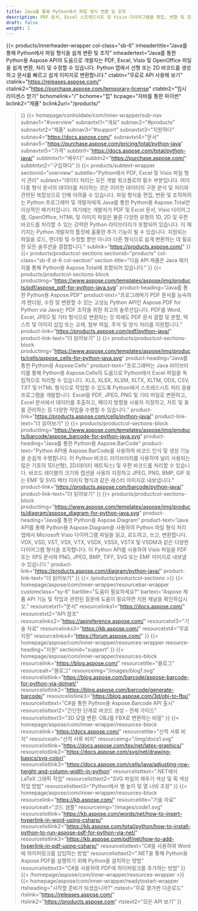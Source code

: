 ```yaml
---
title: Java를 통해 Python에서 파일 형식 변환 및 조작
description: PDF 문서, Excel 스프레드시트 및 Visio 다이어그램을 편집, 변환 및 조작하거나 Aspose API를 사용하는 Java를 통해 Python에서 1D 및 2D 바코드를 생성합니다.
draft: false
weight: 1
---
```

{{< products/innerheader-wrapper col-class="sb-6"
  inheadertitle="Java를 통해 Python에서 파일 형식을 쉽게 변환 및 조작"
  inheadertext="Java를 통한 Python용 Aspose API의 도움으로 개발자는 PDF, Excel, Visio 및 OpenOffice 파일을 쉽게 변환, 처리 및 수정할 수 있습니다. Python 앱에서 선형 또는 2D 바코드를 생성하고 문서를 빠르고 쉽게 이미지로 변환합니다."
  ctabtn="무료로 API 사용해 보기"
  ctalink="https://releases.aspose.com/"
  ctalink2="https://purchase.aspose.com/temporary-license"
  ctabtn2="임시 라이센스 받기"
  bchomelink="/"
  bchome="집"
  bcpage="자바를 통한 파이썬"
  bclink2="제품"
  bclink2url="/products/"
  >}}
  {{< homepage/conholdate/com/inner-wrapper/sub-nav 
subnav1="#overview"
subnavtxt1="개요" 
subnav2="#products"
subnavtxt2="제품" 
subnav3="#support"
subnavtxt3="지원하다" 
subnav4="https://docs.aspose.com/"
subnavtxt4="문서" 
subnav5="https://purchase.aspose.com/pricing/total/python-java"
subnavtxt5="가격" 
subbtn1="https://docs.aspose.com/total/python-java/"
subbtntxt1="배우다"
subbtn2="https://purchase.aspose.com/"
subbtntxt2="구입하다"
>}}
   {{< products/subtext-wrapper sectionid="overview" 
   subtitle="Python에서 PDF, Excel 및 Visio 파일 형식 관리"
   subtext="데이터 처리는 모든 개발 워크플로의 필수 부분입니다. 여러 다중 형식 문서의 데이터를 처리하는 것은 이러한 데이터의 구문 분석 및 처리와 관련된 복잡성으로 인해 어려울 수 있습니다. 파일 형식을 편집, 변환 및 조작하려는 Python 프로그래머 및 개발자에게 Java를 통한 Python용 Aspose.Total은 이상적인 패키지입니다. 여기에는 개발자가 PDF 및 Excel 문서, Visio 다이어그램, OpenOffice, HTML 및 이미지 파일은 물론 다양한 유형의 1D, 2D 및 우편 바코드를 처리할 수 있는 강력한 Python 라이브러리가 포함되어 있습니다. 이 패키지는 Python 개발자의 툴킷에 훌륭한 추가 기능이 될 수 있습니다. 지원되는 파일을 로드, 렌더링 및 수정할 뿐만 아니라 다른 형식으로 쉽게 변환하는 데 필요한 모든 솔루션을 결합합니다."
   sublink="https://products.aspose.com/"
   >}} 
{{< products/productcol-sections
sectionid="products" 
col-class="sb-6 st-6 col-section"
section-title="다음 API 제품은 Java 패키지를 통해 Python용 Aspose.Total에 포함되어 있습니다."
>}}
{{< products/productcol-sections-block
productimg="https://www.aspose.com/templates/aspose/img/products/pdf/aspose_pdf-for-python-java.svg"
product-heading="Java를 통한 Python용 Aspose.PDF"
product-text="프로그래머가 PDF 문서를 능숙하게 렌더링, 수정 및 변환할 수 있는 고성능 Python API인 Aspose.PDF for Python via Java는 PDF 조작을 위한 최고의 솔루션입니다. PDF를 Word, Excel, JPEG 및 기타 형식으로 변환하는 것 외에도 PDF 문서 결합 및 분할, 텍스트 및 이미지 삽입 또는 교체, 첨부 파일, 주석 및 양식 처리를 지원합니다."
product-link="https://products.aspose.com/pdf/python-java/"
product-link-text="더 읽어보기"
>}}
{{< products/productcol-sections-block
productimg="https://www.aspose.com/templates/aspose/img/products/cells/aspose_cells-for-python-java.svg"
product-heading="Java를 통한 Python용 Aspose.Cells"
product-text="프로그래머는 Java 라이브러리를 통해 Python용 Aspose.Cells의 도움으로 Python에서 Excel 파일을 독립적으로 처리할 수 있습니다. XLS, XLSX, XLSM, XLTX, XLTM, ODS, CSV, TXT 및 HTML 형식으로 작업할 수 있도록 Python에서 스프레드시트 처리 응용 프로그램을 개발합니다. Excel을 PDF, JPEG, PNG 및 기타 파일로 변환하고, Excel 문서에서 데이터를 추출하고, 페이지 방향을 사용자 지정하고, 차트 및 표를 관리하는 등 다양한 작업을 수행할 수 있습니다."
product-link="https://products.aspose.com/cells/python-java/"
product-link-text="더 읽어보기"
>}}
{{< products/productcol-sections-block
productimg="https://www.aspose.com/templates/aspose/img/products/barcode/aspose_barcode-for-python-java.svg"
product-heading="Java를 통한 Python용 Aspose.BarCode"
product-text="Python API용 Aspose.BarCode를 사용하여 바코드 인식 및 생성 기능을 손쉽게 수행합니다. 이 Python 바코드 라이브러리를 사용하여 널리 사용되는 많은 기호의 1D(선형), 2D(데이터 매트릭스) 및 우편 바코드를 처리할 수 있습니다. 바코드 레이블의 크기와 캡션을 사용자 지정하고 JPEG, PNG, BMP, GIF 또는 EMF 및 SVG 벡터 이미지 형식과 같은 래스터 이미지로 내보냅니다."
product-link="https://products.aspose.com/barcode/python-java/"
product-link-text="더 읽어보기"
>}}
{{< products/productcol-sections-block
productimg="https://www.aspose.com/templates/aspose/img/products/diagram/aspose_diagram-for-python-java.svg"
product-heading="Java를 통한 Python용 Aspose.Diagram"
product-text="Java API를 통해 Python용 Aspose.Diagram을 사용하여 Python 파일 형식 처리 앱에서 Microsoft Visio 다이어그램 파일을 읽고, 로드하고, 쓰고, 변환합니다. VDX, VSD, VST, VSX, VTX, VSDX, VSSX, VSTX 및 VSDM과 같은 다양한 다이어그램 형식을 조작합니다. 이 Python API를 사용하여 Visio 파일을 PDF 또는 XPS 문서와 PNG, JPEG, BMP, TIFF, SVG 또는 EMF 이미지로 내보낼 수 있습니다."
product-link="https://products.aspose.com/diagram/python-java/"
product-link-text="더 읽어보기"
>}}
{{< /products/productcol-sections >}}
{{< homepage/aspose/com/inner-wrapper/resourcebar-wrapper
customclass="sy-6"
bartitle="도움이 필요하세요?"
bartext="Aspose 제품 API 기능 및 작업과 관련된 질문에 도움이 필요하면 지원 채널을 확인하십시오."
resourcetxt1="문서"
resourcelinks1="https://docs.aspose.com/"
resourcetxt2="API 참조"
resourcelinks2="https://apireference.aspose.com/"
resourcetxt3="기술 자료"
resourcelinks3="https://kb.aspose.com/"
resourcetxt4="무료 지원"
resourcelinks4="https://forum.aspose.com/"
>}}
{{< homepage/aspose/com/inner-wrapper/resources-wrapper
resource-heading="자원"
sectionid="support"
>}}
{{< homepage/aspose/com/inner-wrapper/resources-block
resourcelink="https://blog.aspose.com/"
resourcetitle="블로그"
resourcealt="블로그"
resourceimg="/images/blog1.svg"
resourcelistlink="https://blog.aspose.com/barcode/aspose-barcode-for-python-via-dotnet/"
resourcelistlink2="https://blog.aspose.com/barcode/generate-barcode/"
resourcelistlink3="https://blog.aspose.com/3d/obj-to-fbx/"
resourcelisttext="C#을 통한 Python용 Aspose.Barcode API 출시"
resourcelisttext2="간단한 단계로 바코드 생성 - 전체 가이드"
resourcelisttext3="3D 모델 변환: OBJ를 FBX로 변환하는 비밀"
>}}
{{< homepage/aspose/com/inner-wrapper/resources-block
resourcelink="https://docs.aspose.com/"
resourcetitle="선적 서류 비치"
resourcealt="선적 서류 비치"
resourceimg="/img/docs1.svg"
resourcelistlink="https://docs.aspose.com/tex/net/latex-graphics/"
resourcelistlink2="https://docs.aspose.com/svg/net/drawing-basics/svg-color/"
resourcelistlink3="https://docs.aspose.com/cells/java/adjusting-row-height-and-column-width-in-python"
resourcelisttext=".NET에서 LaTeX 그래픽 작업"
resourcelisttext2="SVG 파일의 채우기 색상 및 획 색상 작업 방법"
resourcelisttext3="Python에서 행 높이 및 열 너비 조정"
>}}
{{< homepage/aspose/com/inner-wrapper/resources-block
resourcelink="https://kb.aspose.com/"
resourcetitle="기술 자료"
resourcealt="코드 샘플"
resourceimg="/images/code1.svg"
resourcelistlink="https://kb.aspose.com/words/net/how-to-insert-hyperlink-in-word-using-csharp/"
resourcelistlink2="https://kb.aspose.com/total/python/how-to-install-python-to-run-aspose-pdf-for-python-via-net/"
resourcelistlink3="https://kb.aspose.com/pdf/net/how-to-add-hyperlink-in-pdf-using-csharp/"
resourcelisttext="C#을 사용하여 Word에 하이퍼링크를 삽입하는 방법"
resourcelisttext2=".NET을 통해 Python용 Aspose.PDF를 실행하기 위해 Python을 설치하는 방법"
resourcelisttext3="C#을 사용하여 PDF에 하이퍼링크를 추가하는 방법"
>}}
{{< /homepage/aspose/com/inner-wrapper/resources-wrapper >}}
{{< homepage/aspose/com/inner-wrapper/readytostart-wrapper
rtsheading="시작할 준비가 되셨습니까?"
rtstext="무료 평가판 다운로드"
rtslink="https://releases.aspose.com/"
rtslink2="https://products.aspose.com"
rtstext2="모든 API 보기"
>}}

